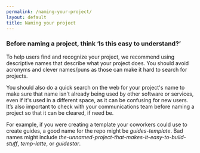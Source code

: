 ```yaml
---
permalink: /naming-your-project/
layout: default
title: Naming your project
---
```


### Before naming a project, think ‘Is this easy to understand?’

To help users find and recognize your project, we recommend using descriptive names that describe what your project does. You should avoid acronyms and clever names/puns as those can make it hard to search for projects. 

You should also do a quick search on the web for your project's name to make sure that name isn't already being used by other software or services, even if it's used in a different space, as it can be confusing for new users. It’s also important to check with your communications team before naming a project so that it can be cleared, if need be.

For example, if you were creating a template your coworkers could use to create guides, a good name for the repo might be *guides-template*. Bad names might include *the-unnamed-project-that-makes-it-easy-to-build-stuff*, *temp-latte*, or *guidestar*.
